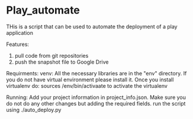# Play_automate
THis is a script that can be used to automate the deployment of a play application



Features:
1) pull code from git repositories
2) push the snapshot file to Google Drive

Requirments:
venv: All the necessary libraries are in the "env" directory. 
  If you do not have virtual environment please install it.
Once you install virtualenv do:
sources /env/bin/activaate to activate the virtualenv

Running:
Add your project information in project_info.json. Make sure you do not do any other changes but adding the required fields.
run the script using ./auto_deploy.py

